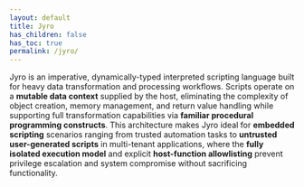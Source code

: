 ```yaml
---
layout: default
title: Jyro
has_children: false
has_toc: true
permalink: /jyro/
---
```


Jyro is an imperative, dynamically-typed interpreted scripting language built for heavy data transformation and processing workflows. Scripts operate on a **mutable data context** supplied by the host, eliminating the complexity of object creation, memory management, and return value handling while supporting full transformation capabilities via **familiar procedural programming constructs**. This architecture makes Jyro ideal for **embedded scripting** scenarios ranging from trusted automation tasks to **untrusted user-generated scripts** in multi-tenant applications, where the **fully isolated execution model** and explicit **host-function allowlisting** prevent privilege escalation and system compromise without sacrificing functionality.